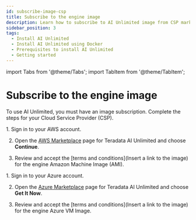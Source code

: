 ```yaml
---
id: subscribe-image-csp
title: Subscribe to the engine image
description: Learn how to subscribe to AI Unlimited image from CSP marketplace.
sidebar_position: 3
tags:
  - Install AI Unlimited
  - Install AI Unlimited using Docker
  - Prerequisites to install AI Unlimited
  - Getting started
---
```

import Tabs from '@theme/Tabs';
import TabItem from '@theme/TabItem';

# Subscribe to the engine image

To use AI Unlimited, you must have an image subscription. Complete the steps for your Cloud Service Provider (CSP).

<Tabs>
<TabItem value="aws" label="AWS" default>
1. Sign in to your AWS account.

2. Open the [AWS Marketplace](https://aws.amazon.com/marketplace) page for Teradata AI Unlimited and choose **Continue**.

3. Review and accept the [terms and conditions](Insert a link to the image) for the engine Amazon Machine Image (AMI).

</TabItem>
<TabItem value="azure" label="Azure">
1. Sign in to your Azure account.

2. Open the [Azure Marketplace](https://azuremarketplace.microsoft.com) page for Teradata AI Unlimited and choose **Get It Now**.

3. Review and accept the [terms and conditions](Insert a link to the image) for the engine Azure VM Image.

</TabItem>
</Tabs>

